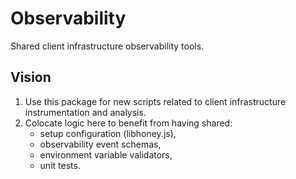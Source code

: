 # Observability

Shared client infrastructure observability tools.

## Vision

1. Use this package for new scripts related to client infrastructure instrumentation and analysis.
2. Colocate logic here to benefit from having shared:
    - setup configuration (libhoney.js),
    - observability event schemas,
    - environment variable validators,
    - unit tests.

